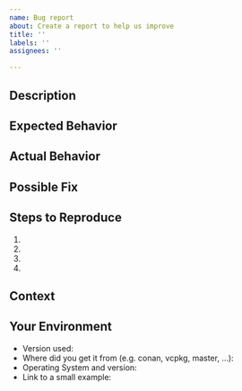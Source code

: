 ```yaml
---
name: Bug report
about: Create a report to help us improve
title: ''
labels: ''
assignees: ''

---
```


<!-- ⚠️⚠️ If you do not use this template, we will simply close your issue. There are no exceptions for this! These steps, especially the part at the end, are very important to solve your problem quickly and efficiently. Please remember that we are not paid to solve or even answer your issues, so we do all this work in OUR free time. ⚠️⚠️ -->

<!-- Provide a general summary of the issue in the Title above -->
<!-- Use Markdown to highlight and format your code! -->
<!-- https://guides.github.com/pdfs/markdown-cheatsheet-online.pdf -->
<!-- https://developers.google.com/blockly/guides/modify/contribute/write_a_good_issue -->

## Description
<!-- Provide a more detailed introduction to the issue itself, and why you consider it to be a bug -->

## Expected Behavior
<!-- Tell us what should happen -->

## Actual Behavior
<!-- Tell us what happens instead -->

## Possible Fix
<!-- Not obligatory, but suggest a fix or reason for the bug -->

## Steps to Reproduce
<!-- Provide a link to a live example, or an unambiguous set of steps to -->
<!-- reproduce this bug. Include code to reproduce, if relevant -->
1.
2.
3.
4.

## Context
<!-- How has this bug affected you? What were you trying to accomplish? -->

## Your Environment
<!-- Include as many relevant details about the environment you experienced the bug in -->
* Version used:
* Where did you get it from (e.g. conan, vcpkg, master, ...):
* Operating System and version:
* Link to a small example:
